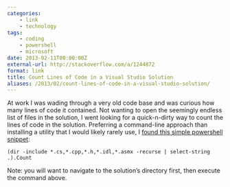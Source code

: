 ```yaml
---
categories:
    - link
    - technology
tags:
    - coding
    - powershell
    - microsoft
date: 2013-02-11T00:00:00Z
external-url: http://stackoverflow.com/a/1244872
format: link
title: Count Lines of Code in a Visual Studio Solution
aliases: /2013/02/count-lines-of-code-in-a-visual-studio-solution/
---
```


At work I was wading through a very old code base and was curious how many lines of code it contained. Not wanting to open the seemingly endless list of files in the solution, I went looking for a quick-n-dirty way to count the lines of code in the solution. Preferring a command-line approach than installing a utility that I would likely rarely use, I [found this simple powershell snippet](http://stackoverflow.com/a/1244872):

    (dir -include *.cs,*.cpp,*.h,*.idl,*.asmx -recurse | select-string .).Count
    

Note: you will want to navigate to the solution’s directory first, then execute the command above.